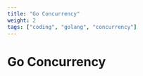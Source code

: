 ```yaml
---
title: "Go Concurrency"
weight: 2
tags: ["coding", "golang", "concurrency"]
---
```


# Go Concurrency
